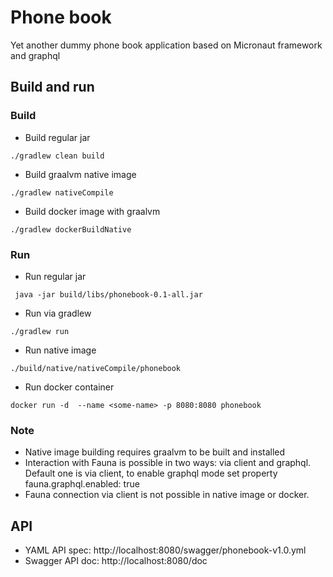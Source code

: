 # Phone book

Yet another dummy phone book application based on Micronaut framework and graphql

## Build and run

### Build

- Build regular jar
```
./gradlew clean build
```

- Build graalvm native image
```
./gradlew nativeCompile
```

- Build docker image with graalvm
```
./gradlew dockerBuildNative
```

### Run
- Run regular jar 
```
 java -jar build/libs/phonebook-0.1-all.jar
```
- Run via gradlew 
```
./gradlew run
```
- Run native image 
```
./build/native/nativeCompile/phonebook 
```
- Run docker container
```
docker run -d  --name <some-name> -p 8080:8080 phonebook
```

### Note

- Native image building requires graalvm to be built and installed
- Interaction with Fauna is possible in two ways: via client and graphql. Default one is via client, to enable graphql mode set property fauna.graphql.enabled: true
- Fauna connection via client is not possible in native image or docker.

## API

- YAML API spec: http://localhost:8080/swagger/phonebook-v1.0.yml
- Swagger API doc: http://localhost:8080/doc
